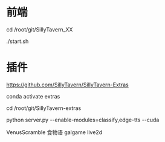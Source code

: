 # 前端
cd /root/git/SillyTavern_XX

./start.sh


# 插件

https://github.com/SillyTavern/SillyTavern-Extras

conda activate extras

cd /root/git/SillyTavern-extras

python server.py --enable-modules=classify,edge-tts --cuda


VenusScramble
食物语
galgame live2d
